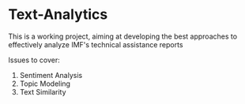 # Text-Analytics

This is a working project, aiming at developing the best approaches to effectively analyze IMF's technical assistance reports

Issues to cover:
1. Sentiment Analysis
2. Topic Modeling
3. Text Similarity 
